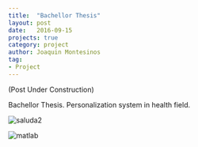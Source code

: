```yaml
---
title:  "Bachellor Thesis"
layout: post
date:   2016-09-15
projects: true
category: project
author: Joaquin Montesinos
tag:
- Project
---
```


(Post Under Construction)

Bachellor Thesis. Personalization system in health field.

![saluda2]({{site.baseurl}}/assets/images/posts/saluda2.png)

![matlab]({{site.baseurl}}/assets/images/posts/algoritmo.png)





